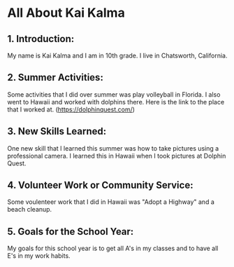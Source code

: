 # All About Kai Kalma

## 1. Introduction:
My name is Kai Kalma and I am in 10th grade. I live in Chatsworth, California.

## 2. Summer Activities:
Some activities that I did over summer was play volleyball in Florida. I also went to Hawaii and worked with dolphins there. Here is the link to the place that I worked at. (https://dolphinquest.com/)

## 3. New Skills Learned:
One new skill that I learned this summer was how to take pictures using a professional camera. I learned this in Hawaii when I took pictures at Dolphin Quest.

## 4.  Volunteer Work or Community Service: 
Some voulenteer work that I did in Hawaii was "Adopt a Highway" and a beach cleanup.

## 5.  Goals for the School Year: 
My goals for this school year is to get all A's in my classes and to have all E's in my work habits. 
